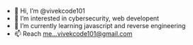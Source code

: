 - 👋 Hi, I’m @vivekcode101
- 👀 I’m interested in cybersecurity, web developent
- 🌱 I’m currently learning javascript and reverse engineering
- 📫 Reach me...vivekcode101@gmail.com

<!---
vivekcode101/vivekcode101 is a ✨ special ✨ repository because its `README.md` (this file) appears on your GitHub profile.
You can click the Preview link to take a look at your changes.
--->
